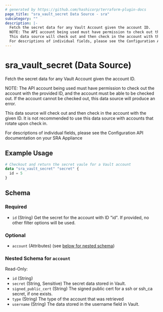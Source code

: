 ```yaml
---
# generated by https://github.com/hashicorp/terraform-plugin-docs
page_title: "sra_vault_secret Data Source - sra"
subcategory: ""
description: |-
  Fetch the secret data for any Vault Account given the account ID.
  NOTE: The API account being used must have permission to check out the account with the provided ID, and the account must be able to be checked out. If the account cannot be checked out, this data source will produce an error.
  This data source will check out and then check in the account with the given ID. It is not recommended to use this data source with accounts that rotate upon check in.
  For descriptions of individual fields, please see the Configuration API documentation on your SRA Appliance
---
```


# sra_vault_secret (Data Source)

Fetch the secret data for any Vault Account given the account ID.

NOTE: The API account being used must have permission to check out the account with the provided ID, and the account must be able to be checked out. If the account cannot be checked out, this data source will produce an error.

This data source will check out and then check in the account with the given ID. It is not recommended to use this data source with accounts that rotate upon check in.

For descriptions of individual fields, please see the Configuration API documentation on your SRA Appliance

## Example Usage

```terraform
# Checkout and return the secret vaule for a Vault account
data "sra_vault_secret" "secret" {
  id = 5
}
```

<!-- schema generated by tfplugindocs -->
## Schema

### Required

- `id` (String) Get the secret for the account with ID "id". If provided, no other filter options will be used.

### Optional

- `account` (Attributes) (see [below for nested schema](#nestedatt--account))

<a id="nestedatt--account"></a>
### Nested Schema for `account`

Read-Only:

- `id` (String)
- `secret` (String, Sensitive) The secret data stored in Vault.
- `signed_public_cert` (String) The signed public cert for a ssh or ssh_ca secret, if one exists.
- `type` (String) The type of the account that was retrieved
- `username` (String) The data stored in the username field in Vault.
